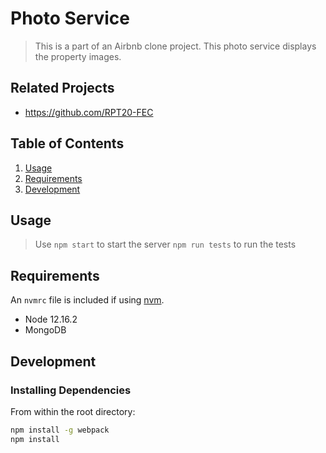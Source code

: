 # Photo Service

> This is a part of an Airbnb clone project. This photo service displays the property images. 

## Related Projects

  - https://github.com/RPT20-FEC

## Table of Contents

1. [Usage](#Usage)
1. [Requirements](#requirements)
1. [Development](#development)

## Usage

> Use `npm start` to start the server
> `npm run tests` to run the tests

## Requirements

An `nvmrc` file is included if using [nvm](https://github.com/creationix/nvm).

- Node 12.16.2
- MongoDB

## Development

### Installing Dependencies

From within the root directory:

```sh
npm install -g webpack
npm install
```

